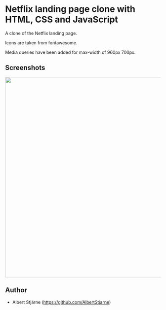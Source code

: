 # Netflix landing page clone with HTML, CSS and JavaScript

A clone of the Netflix landing page.

Icons are taken from fontawesome.

Media queries have been added for max-width of 960px 700px. 


## Screenshots


<img src="netflix-clone.gif" width=650>




## Author
* Albert Stjärne (https://github.com/AlbertStjarne)